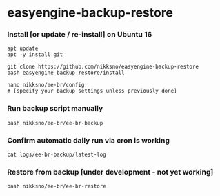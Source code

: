 # easyengine-backup-restore

### Install [or update / re-install] on Ubuntu 16

```
apt update
apt -y install git
```
```
git clone https://github.com/nikksno/easyengine-backup-restore
bash easyengine-backup-restore/install
```
```
nano nikksno/ee-br/config
# [specify your backup settings unless previously done]
```

### Run backup script manually

```
bash nikksno/ee-br/ee-br-backup
```

### Confirm automatic daily run via cron is working

```
cat logs/ee-br-backup/latest-log
```

### Restore from backup [under development - not yet working]

```
bash nikksno/ee-br/ee-br-restore
```
